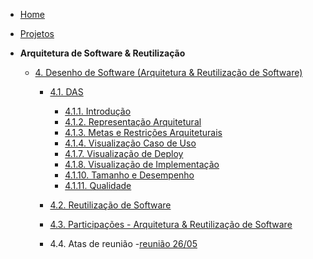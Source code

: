 <!-- docs/_sidebar.md -->

- [Home](README.md)
- [Projetos](/Projeto/Projeto.md)

- **Arquitetura de Software & Reutilização**
  - [4. Desenho de Software (Arquitetura & Reutilização de Software)](/ArquiteturaReutilizacao/4.ArquiteturaReutilizacao.md)
    - [4.1. DAS](/ArquiteturaReutilizacao/4.1.DAS.md)
      - [4.1.1. Introdução](/ArquiteturaReutilizacao/4.1.1.Introducao.md)
      - [4.1.2. Representação Arquitetural](/ArquiteturaReutilizacao/4.1.2.RepresentacaoArquitetural.md)
      - [4.1.3. Metas e Restrições Arquiteturais](/ArquiteturaReutilizacao/4.1.3.metas.md)
      - [4.1.4. Visualização Caso de Uso](/ArquiteturaReutilizacao/4.1.4.VisualizacaoCasoUso.md)
      - [4.1.7. Visualização de Deploy](/ArquiteturaReutilizacao/4.1.7.VisualizacaodeDeploy.md)
      - [4.1.8. Visualização de Implementação](/ArquiteturaReutilizacao/4.1.8.VisualizacaodeImplementacao.md)
      - [4.1.10. Tamanho e Desempenho](/ArquiteturaReutilizacao/4.1.10.SizePerformance.md)
      - [4.1.11. Qualidade](/ArquiteturaReutilizacao/4.1.11.Qualidade.md)

    - [4.2. Reutilização de Software](/ArquiteturaReutilizacao/4.2.ReutilizacaoDeSoftware.md)
    - [4.3. Participações - Arquitetura & Reutilização de Software](/ArquiteturaReutilizacao/4.3.ParticipacoesArqReutilizacao.md)
    - 4.4. Atas de reunião
      -[reunião 26/05](/Atas/reunião2506)
